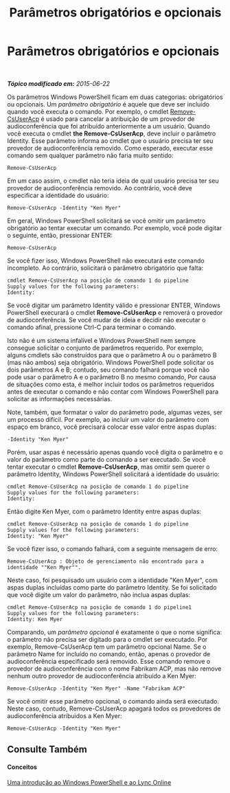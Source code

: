 ﻿---
title: Parâmetros obrigatórios e opcionais
TOCTitle: Parâmetros obrigatórios e opcionais
ms:assetid: e766362f-e2e9-4598-a595-fdf5eedd9ad6
ms:mtpsurl: https://technet.microsoft.com/pt-br/library/Dn362851(v=OCS.15)
ms:contentKeyID: 56270481
ms.date: 06/02/2017
mtps_version: v=OCS.15
ms.translationtype: HT
---

# Parâmetros obrigatórios e opcionais

 

_**Tópico modificado em:** 2015-06-22_

Os parâmetros Windows PowerShell ficam em duas categorias: obrigatórios ou opcionais. Um *parâmetro obrigatório* é aquele que deve ser incluído quando você executa o comando. Por exemplo, o cmdlet [Remove-CsUserAcp](remove-csuseracp.md) é usado para cancelar a atribuição de um provedor de audioconferência que foi atribuído anteriormente a um usuário. Quando você executa o cmdlet **the Remove-CsUserAcp**, deve incluir o parâmetro Identity. Esse parâmetro informa ao cmdlet que o usuário precisa ter seu provedor de audioconferência removido. Como esperado, executar esse comando sem qualquer parâmetro não faria muito sentido:

    Remove-CsUserAcp

Em um caso assim, o cmdlet não teria ideia de qual usuário precisa ter seu provedor de audioconferência removido. Ao contrário, você deve especificar a identidade do usuário:

    Remove-CsUserAcp -Identity "Ken Myer"

Em geral, Windows PowerShell solicitará se você omitir um parâmetro obrigatório ao tentar executar um comando. Por exemplo, você pode digitar o seguinte, então, pressionar ENTER:

    Remove-CsUserAcp

Se você fizer isso, Windows PowerShell não executará este comando incompleto. Ao contrário, solicitará o parâmetro obrigatório que falta:

    cmdlet Remove-CsUserAcp na posição de comando 1 do pipeline
    Supply values for the following parameters:
    Identity:

Se você digitar um parâmetro Identity válido e pressionar ENTER, Windows PowerShell execurará o cmdlet **Remove-CsUserAcp** e removerá o provedor de audioconferência. Se você mudar de ideia e decidir não executar o comando afinal, pressione Ctrl-C para terminar o comando.

Isto não é um sistema infalível e Windows PowerShell nem sempre consegue solicitar o conjunto de parâmetros requerido. Por exemplo, alguns cmdlets são construídos para que o parâmetro A ou o parâmetro B (mas não ambos) seja obrigatório. Windows PowerShell pode solicitar os dois parâmetros A e B; contudo, seu comando falhará porque você não pode usar o parâmetro A e o parâmetro B no mesmo comando, Por causa de situações como esta, é melhor incluir todos os parâmetros requeridos antes de executar o comando e não contar com Windows PowerShell para solicitar as informações necessárias.

Note, também, que formatar o valor do parâmetro pode, algumas vezes, ser um processo difícil. Por exemplo, ao incluir um valor do parâmetro com espaço em branco, você precisará colocar esse valor entre aspas duplas:

    -Identity "Ken Myer"

Porém, usar aspas é necessário apenas quando você digita o parâmetro e o valor do parâmetro como parte do comando a ser executado. Se você tentar executar o cmdlet **Remove-CsUserAcp**, mas omitir sem querer o parâmetro Identity, Windows PowerShell solicitará a identidade do usuário:

    cmdlet Remove-CsUserAcp na posição de comando 1 do pipeline
    Supply values for the following parameters:
    Identity:

Então digite Ken Myer, com o parâmetro Identity entre aspas duplas:

    cmdlet Remove-CsUserAcp na posição de comando 1 do pipeline
    Supply values for the following parameters:
    Identity: "Ken Myer"

Se você fizer isso, o comando falhará, com a seguinte mensagem de erro:

    Remove-CsUserAcp : Objeto de gerenciamento não encontrado para a identidade ""Ken Myer"".

Neste caso, foi pesquisado um usuário com a identidade "Ken Myer", com aspas duplas incluídas como parte do parâmetro Identity. Se foi solicitado que você digite um valor do parâmetro, não inclua aspas duplas:

    cmdlet Remove-CsUserAcp na posição de comando 1 do pipeline1
    Supply values for the following parameters:
    Identity: Ken Myer

Comparando, um *parâmetro opcional* é exatamente o que o nome significa: o parâmetro não precisa ser digitado para o cmdlet ser executado. Por exemplo, Remove-CsUserAcp tem um parâmetro opcional Name. Se o parâmetro Name for incluído no comando, então, apenas o provedor de audioconferência especificado será removido. Esse comando remove o provedor de audioconferência com o nome Fabrikam ACP, mas não remove nenhum outro provedor de audioconferência atribuído a Ken Myer:

    Remove-CsUserAcp -Identity "Ken Myer" -Name "Fabrikam ACP"

Se você omitir esse parâmetro opcional, o comando ainda será executado. Neste caso, contudo, Remove-CsUserAcp apagará todos os provedores de audioconferência atribuidos a Ken Myer:

    Remove-CsUserAcp -Identity "Ken Myer"

## Consulte Também

#### Conceitos

[Uma introdução ao Windows PowerShell e ao Lync Online](an-introduction-to-windows-powershell-and-skype-for-business-online.md)

